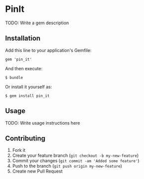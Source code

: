 # PinIt

TODO: Write a gem description

## Installation

Add this line to your application's Gemfile:

    gem 'pin_it'

And then execute:

    $ bundle

Or install it yourself as:

    $ gem install pin_it

## Usage

TODO: Write usage instructions here

## Contributing

1. Fork it
2. Create your feature branch (`git checkout -b my-new-feature`)
3. Commit your changes (`git commit -am 'Added some feature'`)
4. Push to the branch (`git push origin my-new-feature`)
5. Create new Pull Request
